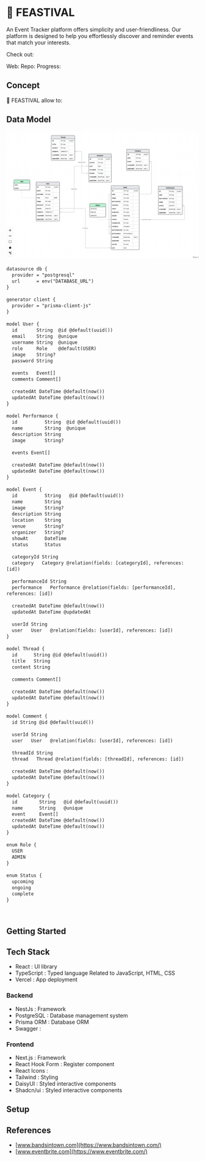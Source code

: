 # 🎉 FEASTIVAL

An Event Tracker platform offers simplicity and user-friendliness. Our platform is designed to help you effortlessly discover and reminder events that match your interests.

Check out:

Web:
Repo:
Progress:

## Concept

🎉 FEASTIVAL allow to:

## Data Model

![](/assets/data-model.png)

```
datasource db {
  provider = "postgresql"
  url      = env("DATABASE_URL")
}

generator client {
  provider = "prisma-client-js"
}

model User {
  id       String  @id @default(uuid())
  email    String  @unique
  username String  @unique
  role     Role    @default(USER)
  image    String?
  password String

  events   Event[]
  comments Comment[]

  createdAt DateTime @default(now())
  updatedAt DateTime @default(now())
}

model Performance {
  id          String  @id @default(uuid())
  name        String  @unique
  description String
  image       String?

  events Event[]

  createdAt DateTime @default(now())
  updatedAt DateTime @default(now())
}

model Event {
  id          String   @id @default(uuid())
  name        String
  image       String?
  description String
  location    String
  venue       String?
  organizer   String?
  showAt      DateTime
  status      Status

  categoryId String
  category   Category @relation(fields: [categoryId], references: [id])

  performanceId String
  performance   Performance @relation(fields: [performanceId], references: [id])

  createdAt DateTime @default(now())
  updatedAt DateTime @updatedAt

  userId String
  user   User   @relation(fields: [userId], references: [id])
}

model Thread {
  id      String @id @default(uuid())
  title   String
  content String

  comments Comment[]

  createdAt DateTime @default(now())
  updatedAt DateTime @default(now())
}

model Comment {
  id String @id @default(uuid())

  userId String
  user   User   @relation(fields: [userId], references: [id])

  threadId String
  thread   Thread @relation(fields: [threadId], references: [id])

  createdAt DateTime @default(now())
  updatedAt DateTime @default(now())
}

model Category {
  id        String   @id @default(uuid())
  name      String   @unique
  event     Event[]
  createdAt DateTime @default(now())
  updatedAt DateTime @default(now())
}

enum Role {
  USER
  ADMIN
}

enum Status {
  upcoming
  ongoing
  complete
}



```

## Getting Started

## Tech Stack

- React : UI library
- TypeScript : Typed language Related to JavaScript, HTML, CSS
- Vercel : App deployment

### Backend

- NestJs : Framework
- PostgreSQL : Database management system
- Prisma ORM : Database ORM
- Swagger :

### Frontend

- Next.js : Framework
- React Hook Form : Register component
- React Icons :
- Tailwind : Styling
- DaisyUI : Styled interactive components
- Shadcn/ui : Styled interactive components

## Setup

## References

- [www.bandsintown.com](https://www.bandsintown.com/)
- [www.eventbrite.com](https://www.eventbrite.com/)
